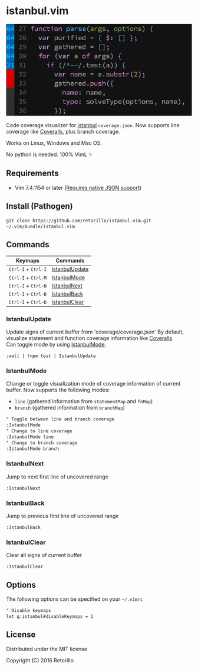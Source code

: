 # istanbul.vim

![istanbul.vim](preview.gif)

Code coverage visualizer for [istanbul](https://www.npmjs.com/package/istanbul)
`coverage.json`. Now supports line coverage like [Coveralls](https://coveralls.io),
plus branch coverage.

Works on Linux, Windows and Mac OS.

No python is needed. 100% VimL :sparkles:

## Requirements

- Vim 7.4.1154 or later ([Requires native JSON support](https://github.com/vim/vim/commit/ee695f787ade7fd88fc5f5497553d95c0c3645b5))

## Install (Pathogen)

```
git clone https://github.com/retorillo/istanbul.vim.git ~/.vim/bundle/istanbul.vim
```

## Commands

| Keymaps             | Commands                          |
|---------------------|-----------------------------------|
| `Ctrl-I` + `Ctrl-I` | [IstanbulUpdate](#istanbulupdate) |
| `Ctrl-I` + `Ctrl-M` | [IstanbulMode](#istanbulmode)     |
| `Ctrl-I` + `Ctrl-N` | [IstanbulNext](#istanbulnext)     |
| `Ctrl-I` + `Ctrl-B` | [IstanbulBack](#istanbulback)     |
| `Ctrl-I` + `Ctrl-D` | [IstanbulClear](#istanbulclear)   |

### IstanbulUpdate

Update signs of current buffer from 'coverage/coverage.json'
By default, visualize statement and function coverage information like
[Coveralls](https://coveralls.io/).  
Can toggle mode by using [IstanbulMode](#istanbulmode).

```
:wall | !npm test | IstanbulUpdate
```

### IstanbulMode

Change or toggle visualization mode of coverage information of current buffer.
Now supports the following modes:

- `line` (gathered information from `statementMap` and `fnMap`)
- `branch` (gathered information from `branchMap`)

```
" Toggle between line and branch coverage
:IstanbulMode
" Change to line coverage
:IstanbulMode line
" Change to branch coverage
:IstanbulMode branch
```

### IstanbulNext

Jump to next first line of uncovered range

```
:IstanbulNext
```

### IstanbulBack

Jump to previous first line of uncovered range

```
:IstanbulBack
```

### IstanbulClear

Clear all signs of current buffer

```
:IstanbulClear
```

## Options

The following options can be specified on your `~/.vimrc`

```
" Disable keymaps
let g:istanbul#disableKeymaps = 1
```

## License

Distributed under the MIT license

Copyright (C) 2016 Retorillo
